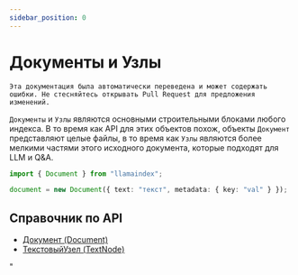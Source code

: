 ```yaml
---
sidebar_position: 0
---
```


# Документы и Узлы

`Эта документация была автоматически переведена и может содержать ошибки. Не стесняйтесь открывать Pull Request для предложения изменений.`

`Документы` и `Узлы` являются основными строительными блоками любого индекса. В то время как API для этих объектов похож, объекты `Документ` представляют целые файлы, в то время как `Узлы` являются более мелкими частями этого исходного документа, которые подходят для LLM и Q&A.

```typescript
import { Document } from "llamaindex";

document = new Document({ text: "текст", metadata: { key: "val" } });
```

## Справочник по API

- [Документ (Document)](../../api/classes/Document.md)
- [ТекстовыйУзел (TextNode)](../../api/classes/TextNode.md)

"
